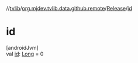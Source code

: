 //[tvlib](../../../index.md)/[org.mjdev.tvlib.data.github.remote](../index.md)/[Release](index.md)/[id](id.md)

# id

[androidJvm]\
val [id](id.md): [Long](https://kotlinlang.org/api/latest/jvm/stdlib/kotlin/-long/index.html) = 0
